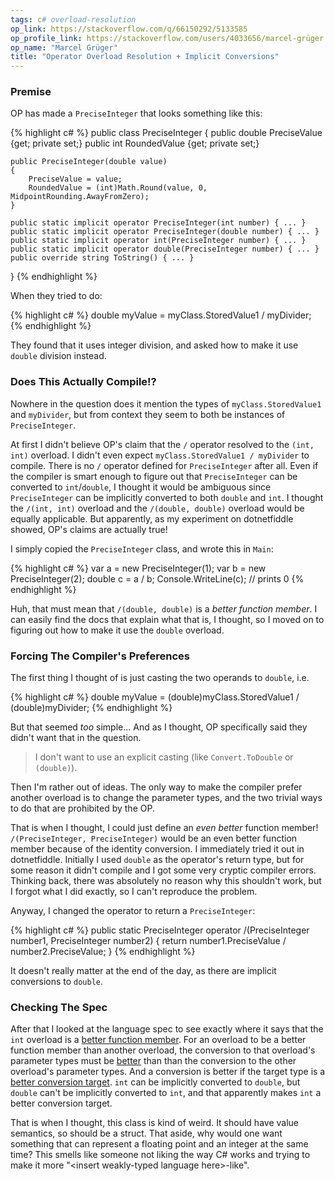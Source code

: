 ```yaml
---
tags: c# overload-resolution
op_link: https://stackoverflow.com/q/66150292/5133585
op_profile_link: https://stackoverflow.com/users/4033656/marcel-grüger
op_name: "Marcel Grüger"
title: "Operator Overload Resolution + Implicit Conversions"
---
```


### Premise

OP has made a `PreciseInteger` that looks something like this:

{% highlight c# %}
public class PreciseInteger
{
    public double PreciseValue {get; private set;}
    public int RoundedValue {get; private set;}

    public PreciseInteger(double value)
    {
        PreciseValue = value;
        RoundedValue = (int)Math.Round(value, 0, MidpointRounding.AwayFromZero);
    }

    public static implicit operator PreciseInteger(int number) { ... }
    public static implicit operator PreciseInteger(double number) { ... }
    public static implicit operator int(PreciseInteger number) { ... }
    public static implicit operator double(PreciseInteger number) { ... }
    public override string ToString() { ... }
}
{% endhighlight %}

When they tried to do:

{% highlight c# %}
double myValue = myClass.StoredValue1 / myDivider;
{% endhighlight %}

They found that it uses integer division, and asked how to make it use `double` division instead.

### Does This Actually Compile!?

Nowhere in the question does it mention the types of `myClass.StoredValue1` and `myDivider`, but from context they seem to both be instances of `PreciseInteger`.

At first I didn't believe OP's claim that the `/` operator resolved to the `(int, int)` overload. I didn't even expect `myClass.StoredValue1 / myDivider` to compile. There is no `/` operator defined for `PreciseInteger` after all. Even if the compiler is smart enough to figure out that `PreciseInteger` can be converted to `int`/`double`, I thought it would be ambiguous since `PreciseInteger` can be implicitly converted to both `double` and `int`. I thought the `/(int, int)` overload and the `/(double, double)` overload would be equally applicable. But apparently, as my experiment on dotnetfiddle showed, OP's claims are actually true!

I simply copied the `PreciseInteger` class, and wrote this in `Main`:

{% highlight c# %}
var a = new PreciseInteger(1);
var b = new PreciseInteger(2);
double c = a / b;
Console.WriteLine(c); // prints 0
{% endhighlight %}

Huh, that must mean that `/(double, double)` is a _better function member_. I can easily find the docs that explain what that is, I thought, so I moved on to figuring out how to make it use the `double` overload.

### Forcing The Compiler's Preferences

The first thing I thought of is just casting the two operands to `double`, i.e.

{% highlight c# %}
double myValue = (double)myClass.StoredValue1 / (double)myDivider;
{% endhighlight %}

But that seemed _too_ simple... And as I thought, OP specifically said they didn't want that in the question. 

>  I don't want to use an explicit casting (like `Convert.ToDouble` or `(double)`).

Then I'm rather out of ideas. The only way to make the compiler prefer another overload is to change the parameter types, and the two trivial ways to do that are prohibited by the OP.

That is when I thought, I could just define an _even better_ function member! `/(PreciseInteger, PreciseInteger)` would be an even better function member because of the identity conversion. I immediately tried it out in dotnetfiddle. Initially I used `double` as the operator's return type, but for some reason it didn't compile and I got some very cryptic compiler errors. Thinking back, there was absolutely no reason why this shouldn't work, but I forgot what I did exactly, so I can't reproduce the problem.

Anyway, I changed the operator to return a `PreciseInteger`:

{% highlight c# %}
public static PreciseInteger operator /(PreciseInteger number1, PreciseInteger number2) {
    return number1.PreciseValue / number2.PreciseValue;
}
{% endhighlight %}

It doesn't really matter at the end of the day, as there are implicit conversions to `double`.

### Checking The Spec

After that I looked at the language spec to see exactly where it says that the `int` overload is a [better function member](https://docs.microsoft.com/en-us/dotnet/csharp/language-reference/language-specification/expressions#better-function-member). For an overload to be a better function member than another overload, the conversion to that overload's parameter types must be [better](https://docs.microsoft.com/en-us/dotnet/csharp/language-reference/language-specification/expressions#better-conversion-from-expression) than than the conversion to the other overload's parameter types. And a conversion is better if the target type is a [better conversion target](https://docs.microsoft.com/en-us/dotnet/csharp/language-reference/language-specification/expressions#better-conversion-target). `int` can be implicitly converted to `double`, but `double` can't be implicitly converted to `int`, and that apparently makes `int` a better conversion target.

That is when I thought, this class is kind of weird. It should have value semantics, so should be a struct. That aside, why would one want something that can represent a floating point and an integer at the same time? This smells like someone not liking the way C# works and trying to make it more "&lt;insert weakly-typed language here&gt;-like".